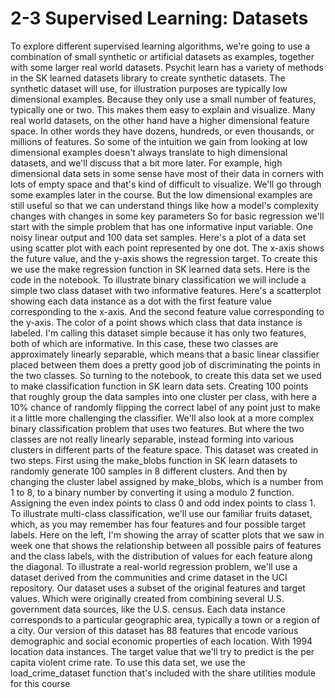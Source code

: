 # 2-3 Supervised Learning: Datasets

To explore different supervised learning algorithms, we're going to use a combination of small synthetic or artificial datasets as examples, together with some larger real world datasets. Psychit learn has a variety of methods in the SK learned datasets library to create synthetic datasets. The synthetic dataset will use, for illustration purposes are typically low dimensional examples. Because they only use a small number of features, typically one or two. This makes them easy to explain and visualize. Many real world datasets, on the other hand have a higher dimensional feature space. In other words they have dozens, hundreds, or even thousands, or millions of features. So some of the intuition we gain from looking at low dimensional examples doesn't always translate to high dimensional datasets, and we'll discuss that a bit more later. For example, high dimensional data sets in some sense have most of their data in corners with lots of empty space and that's kind of difficult to visualize. We'll go through some examples later in the course. But the low dimensional examples are still useful so that we can understand things like how a model's complexity changes with changes in some key parameters So for basic regression we'll start with the simple problem that has one informative input variable. One noisy linear output and 100 data set samples. Here's a plot of a data set using scatter plot with each point represented by one dot. The x-axis shows the future value, and the y-axis shows the regression target. To create this we use the make regression function in SK learned data sets. Here is the code in the notebook. To illustrate binary classification we will include a simple two class dataset with two informative features. Here's a scatterplot showing each data instance as a dot with the first feature value corresponding to the x-axis. And the second feature value corresponding to the y-axis. The color of a point shows which class that data instance is labeled. I'm calling this dataset simple because it has only two features, both of which are informative. In this case, these two classes are approximately linearly separable, which means that a basic linear classifier placed between them does a pretty good job of discriminating the points in the two classes. So turning to the notebook, to create this data set we used to make classification function in SK learn data sets. Creating 100 points that roughly group the data samples into one cluster per class, with here a 10% chance of randomly flipping the correct label of any point just to make it a little more challenging the classifier. We'll also look at a more complex binary classification problem that uses two features. But where the two classes are not really linearly separable, instead forming into various clusters in different parts of the feature space. This dataset was created in two steps. First using the make_blobs function in SK learn datasets to randomly generate 100 samples in 8 different clusters. And then by changing the cluster label assigned by make_blobs, which is a number from 1 to 8, to a binary number by converting it using a modulo 2 function. Assigning the even index points to class 0 and odd index points to class 1. To illustrate multi-class classification, we'll use our familiar fruits dataset, which, as you may remember has four features and four possible target labels. Here on the left, I'm showing the array of scatter plots that we saw in week one that shows the relationship between all possible pairs of features and the class labels, with the distribution of values for each feature along the diagonal. To illustrate a real-world regression problem, we'll use a dataset derived from the communities and crime dataset in the UCI repository. Our dataset uses a subset of the original features and target values. Which were originally created from combining several U.S. government data sources, like the U.S. census. Each data instance corresponds to a particular geographic area, typically a town or a region of a city. Our version of this dataset has 88 features that encode various demographic and social economic properties of each location. With 1994 location data instances. The target value that we'll try to predict is the per capita violent crime rate. To use this data set, we use the load_crime_dataset function that's included with the share utilities module for this course